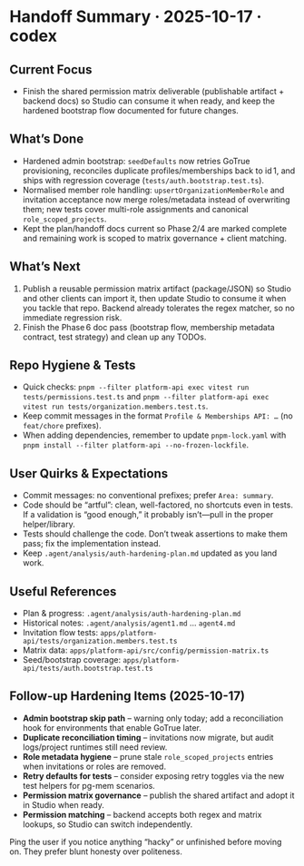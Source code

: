# Handoff Summary · 2025-10-17 · codex

## Current Focus
- Finish the shared permission matrix deliverable (publishable artifact + backend docs) so Studio can consume it when ready, and keep the hardened bootstrap flow documented for future changes.

## What’s Done
- Hardened admin bootstrap: `seedDefaults` now retries GoTrue provisioning, reconciles duplicate profiles/memberships back to id 1, and ships with regression coverage (`tests/auth.bootstrap.test.ts`).
- Normalised member role handling: `upsertOrganizationMemberRole` and invitation acceptance now merge roles/metadata instead of overwriting them; new tests cover multi-role assignments and canonical `role_scoped_projects`.
- Kept the plan/handoff docs current so Phase 2/4 are marked complete and remaining work is scoped to matrix governance + client matching.

## What’s Next
1. Publish a reusable permission matrix artifact (package/JSON) so Studio and other clients can import it, then update Studio to consume it when you tackle that repo. Backend already tolerates the regex matcher, so no immediate regression risk.
2. Finish the Phase 6 doc pass (bootstrap flow, membership metadata contract, test strategy) and clean up any TODOs.

## Repo Hygiene & Tests
- Quick checks: `pnpm --filter platform-api exec vitest run tests/permissions.test.ts` and `pnpm --filter platform-api exec vitest run tests/organization.members.test.ts`.
- Keep commit messages in the format `Profile & Memberships API: …` (no `feat/chore` prefixes).
- When adding dependencies, remember to update `pnpm-lock.yaml` with `pnpm install --filter platform-api --no-frozen-lockfile`.

## User Quirks & Expectations
- Commit messages: no conventional prefixes; prefer `Area: summary`.
- Code should be “artful”: clean, well-factored, no shortcuts even in tests. If a validation is “good enough,” it probably isn’t—pull in the proper helper/library.
- Tests should challenge the code. Don’t tweak assertions to make them pass; fix the implementation instead.
- Keep `.agent/analysis/auth-hardening-plan.md` updated as you land work.

## Useful References
- Plan & progress: `.agent/analysis/auth-hardening-plan.md`
- Historical notes: `.agent/analysis/agent1.md` … `agent4.md`
- Invitation flow tests: `apps/platform-api/tests/organization.members.test.ts`
- Matrix data: `apps/platform-api/src/config/permission-matrix.ts`
- Seed/bootstrap coverage: `apps/platform-api/tests/auth.bootstrap.test.ts`

## Follow-up Hardening Items (2025-10-17)
- **Admin bootstrap skip path** – warning only today; add a reconciliation hook for environments that enable GoTrue later.
- **Duplicate reconciliation timing** – invitations now migrate, but audit logs/project runtimes still need review.
- **Role metadata hygiene** – prune stale `role_scoped_projects` entries when invitations or roles are removed.
- **Retry defaults for tests** – consider exposing retry toggles via the new test helpers for pg-mem scenarios.
- **Permission matrix governance** – publish the shared artifact and adopt it in Studio when ready.
- **Permission matching** – backend accepts both regex and matrix lookups, so Studio can switch independently.

Ping the user if you notice anything “hacky” or unfinished before moving on. They prefer blunt honesty over politeness.
